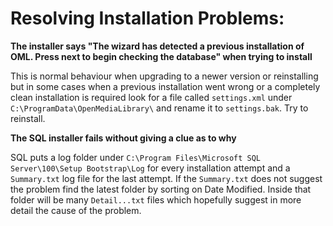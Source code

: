 # Resolving Installation Problems: #

**The installer says "The wizard has detected a previous installation of OML.  Press next to begin checking the database" when trying to install**

This is normal behaviour when upgrading to a newer version or reinstalling but in some cases when a previous installation went wrong or a completely clean installation is required look for a file called `settings.xml` under `C:\ProgramData\OpenMediaLibrary\` and rename it to `settings.bak`. Try to reinstall.


**The SQL installer fails without giving a clue as to why**

SQL puts a log folder under `C:\Program Files\Microsoft SQL Server\100\Setup Bootstrap\Log` for every installation attempt and a `Summary.txt` log file for the last attempt. If the `Summary.txt` does not suggest the problem find the latest folder by sorting on Date Modified. Inside that folder will be many `Detail...txt` files which hopefully suggest in more detail the cause of the problem.